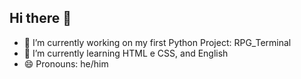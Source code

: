 ## Hi there 👋

- 🔭 I’m currently working on my first Python Project: RPG_Terminal 
- 🌱 I’m currently learning HTML e CSS, and English
- 😄 Pronouns: he/him
